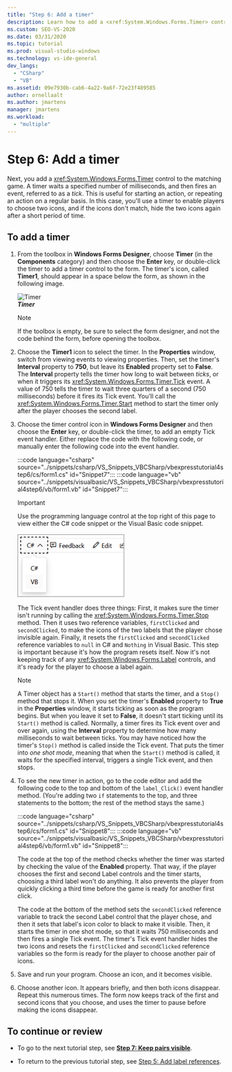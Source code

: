 ```yaml
---
title: "Step 6: Add a timer"
description: Learn how to add a <xref:System.Windows.Forms.Timer> control to the matching game.
ms.custom: SEO-VS-2020
ms.date: 03/31/2020
ms.topic: tutorial
ms.prod: visual-studio-windows
ms.technology: vs-ide-general
dev_langs: 
  - "CSharp"
  - "VB"
ms.assetid: 09e7930b-cab6-4a22-9a6f-72e23f489585
author: ornellaalt
ms.author: jmartens
manager: jmartens
ms.workload:
  - "multiple"
---
```

# Step 6: Add a timer
Next, you add a <xref:System.Windows.Forms.Timer> control to the matching game. A timer waits a specified number of milliseconds, and then fires an event, referred to as a *tick*. This is useful for starting an action, or repeating an action on a regular basis. In this case, you'll use a timer to enable players to choose two icons, and if the icons don't match, hide the two icons again after a short period of time.

## To add a timer

1. From the toolbox in **Windows Forms Designer**, choose **Timer** (in the **Components** category) and then choose the **Enter** key, or double-click the timer to add a timer control to the form. The timer's icon, called **Timer1**, should appear in a space below the form, as shown in the following image.

     ![Timer](../ide/media/express_timer.png)<br/>
***Timer***

    > [!NOTE]
    > If the toolbox is empty, be sure to select the form designer, and not the code behind the form, before opening the toolbox.

2. Choose the **Timer1** icon to select the timer. In the **Properties** window, switch from viewing events to viewing properties. Then, set the timer's **Interval** property to **750**, but leave its **Enabled** property set to **False**. The **Interval** property tells the timer how long to wait between *ticks*, or when it triggers its <xref:System.Windows.Forms.Timer.Tick> event. A value of 750 tells the timer to wait three quarters of a second (750 milliseconds) before it fires its Tick event. You'll call the <xref:System.Windows.Forms.Timer.Start> method to start the timer only after the player chooses the second label.

3. Choose the timer control icon in **Windows Forms Designer** and then choose the **Enter** key, or double-click the timer, to add an empty Tick event handler. Either replace the code with the following code, or manually enter the following code into the event handler.

     :::code language="csharp" source="../snippets/csharp/VS_Snippets_VBCSharp/vbexpresstutorial4step6/cs/form1.cs" id="Snippet7":::
     :::code language="vb" source="../snippets/visualbasic/VS_Snippets_VBCSharp/vbexpresstutorial4step6/vb/form1.vb" id="Snippet7":::

      > [!IMPORTANT]
      > Use the programming language control at the top right of this page to view either the C# code snippet or the Visual Basic code snippet.<br><br>![Programming language control for Docs.Microsoft.com](../ide/media/docs-programming-language-control.png)

     The Tick event handler does three things: First, it makes sure the timer isn't running by calling the <xref:System.Windows.Forms.Timer.Stop> method. Then it uses two reference variables, `firstClicked` and `secondClicked`, to make the icons of the two labels that the player chose invisible again. Finally, it resets the `firstClicked` and `secondClicked` reference variables to `null` in C# and `Nothing` in Visual Basic. This step is important because it's how the program resets itself. Now it's not keeping track of any <xref:System.Windows.Forms.Label> controls, and it's ready for the player to choose a label again.

    > [!NOTE]
    > A Timer object has a `Start()` method that starts the timer, and a `Stop()` method that stops it. When you set the timer's **Enabled** property to **True** in the **Properties** window, it starts ticking as soon as the program begins. But when you leave it set to **False**, it doesn't start ticking until its `Start()` method is called. Normally, a timer fires its Tick event over and over again, using the **Interval** property to determine how many milliseconds to wait between ticks. You may have noticed how the timer's `Stop()` method is called inside the Tick event. That puts the timer into *one shot mode*, meaning that when the `Start()` method is called, it waits for the specified interval, triggers a single Tick event, and then stops.

4. To see the new timer in action, go to the code editor and add the following code to the top and bottom of the `label_Click()` event handler method. (You're adding two `if` statements to the top, and three statements to the bottom; the rest of the method stays the same.)

     :::code language="csharp" source="../snippets/csharp/VS_Snippets_VBCSharp/vbexpresstutorial4step6/cs/form1.cs" id="Snippet8":::
     :::code language="vb" source="../snippets/visualbasic/VS_Snippets_VBCSharp/vbexpresstutorial4step6/vb/form1.vb" id="Snippet8":::

     The code at the top of the method checks whether the timer was started by checking the value of the **Enabled** property. That way, if the player chooses the first and second Label controls and the timer starts, choosing a third label won't do anything. It also prevents the player from quickly clicking a third time before the game is ready for another first click. 

     The code at the bottom of the method sets the `secondClicked` reference variable to track the second Label control that the player chose, and then it sets that label's icon color to black to make it visible. Then, it starts the timer in one shot mode, so that it waits 750 milliseconds and then fires a single Tick event. The timer's Tick event handler hides the two icons and resets the `firstClicked` and `secondClicked` reference variables so the form is ready for the player to choose another pair of icons.

5. Save and run your program. Choose an icon, and it becomes visible.

6. Choose another icon. It appears briefly, and then both icons disappear. Repeat this numerous times. The form now keeps track of the first and second icons that you choose, and uses the timer to pause before making the icons disappear.

## To continue or review

- To go to the next tutorial step, see **[Step 7: Keep pairs visible](../ide/step-7-keep-pairs-visible.md)**.

- To return to the previous tutorial step, see [Step 5: Add label references](../ide/step-5-add-label-references.md).

